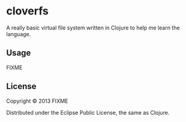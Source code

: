 # cloverfs

A really basic virtual file system written in Clojure to help me learn the language.

## Usage

FIXME

## License

Copyright © 2013 FIXME

Distributed under the Eclipse Public License, the same as Clojure.
